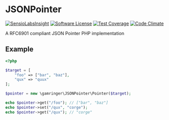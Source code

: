 JSONPointer
===========

[![SensioLabsInsight](https://insight.sensiolabs.com/projects/9f14b6ae-8100-4c43-9084-b17f57165026/mini.png)](https://insight.sensiolabs.com/projects/9f14b6ae-8100-4c43-9084-b17f57165026)
[![Software License](https://img.shields.io/badge/license-MIT-red.svg)](LICENSE)
[![Test Coverage](https://codeclimate.com/github/gamringer/JSONPointer/badges/coverage.svg)](https://codeclimate.com/github/gamringer/JSONPointer)
[![Code Climate](https://codeclimate.com/github/gamringer/JSONPointer/badges/gpa.svg)](https://codeclimate.com/github/gamringer/JSONPointer)

A RFC6901 compliant JSON Pointer PHP implementation

Example
-------

```php
<?php

$target = [
	"foo" => ["bar", "baz"],
	"qux" => "quux"
];

$pointer = new \gamringer\JSONPointer\Pointer($target);

echo $pointer->get("/foo"); // ["bar", "baz"]
echo $pointer->set("/qux", "corge");
echo $pointer->get("/qux"); // "corge"
```
